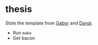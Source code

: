 # thesis

Stole the template from [Gabor](https://github.com/gangeli/thesis) and [Danqi](https://github.com/danqi/thesis).

* Run `make`
* Get bacon
